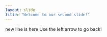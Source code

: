 ```yaml
---
layout: slide
title: "Welcome to our second slide!"
---
```

new line is here
Use the left arrow to go back!
